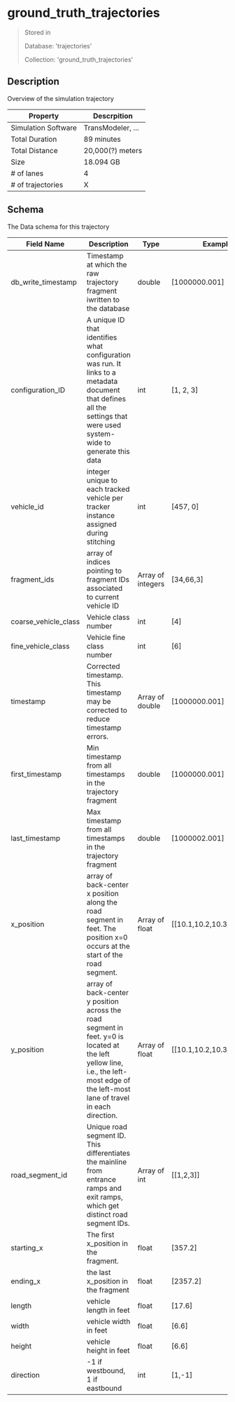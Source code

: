 # ground_truth_trajectories

> Stored in
>
> Database: 'trajectories'
>
> Collection: 'ground_truth_trajectories'

## Description

Overview of the simulation trajectory

| Property            | Descrpition       |
| ------------------- | ----------------- |
| Simulation Software | TransModeler, ... |
| Total Duration      | 89 minutes        |
| Total Distance      | 20,000(?) meters  |
| Size                | 18.094 GB         |
| # of lanes          | 4                 |
| # of trajectories   | X                 |

## Schema

The Data schema for this trajectory

| Field Name           | Description                                                                                                                                                                          | Type              | Examples                     |
| -------------------- | ------------------------------------------------------------------------------------------------------------------------------------------------------------------------------------ | ----------------- | ---------------------------- |
| db_write_timestamp   | Timestamp at which the raw trajectory fragment iwritten to the database                                                                                                              | double            | [1000000.001]                |
| configuration_ID     | A unique ID that identifies what configuration was run. It links to a metadata document that defines all the settings that were used system-wide to generate this data               | int               | [1, 2, 3]                    |
| vehicle_id           | integer unique to each tracked vehicle per tracker instance assigned during stitching                                                                                                | int               | [457, 0]                     |
| fragment_ids         | array of indices pointing to fragment IDs associated to current vehicle ID                                                                                                           | Array of integers | [34,66,3]                    |
| coarse_vehicle_class | Vehicle class number                                                                                                                                                                 | int               | [4]                          |
| fine_vehicle_class   | Vehicle fine class number                                                                                                                                                            | int               | [6]                          |
| timestamp            | Corrected timestamp. This timestamp may be corrected to reduce timestamp errors.                                                                                                     | Array of double   | [1000000.001]                |
| first_timestamp      | Min timestamp from all timestamps in the trajectory fragment                                                                                                                         | double            | [1000000.001]                |
| last_timestamp       | Max timestamp from all timestamps in the trajectory fragment                                                                                                                         | double            | [1000002.001]                |
| x_position           | array of back-center x position along the road segment in feet. The position x=0 occurs at the start of the road segment.                                                            | Array of float    | [[10.1,10.2,10.3,10.4,10.5]] |
| y_position           | array of back-center y position across the road segment in feet. y=0 is located at the left yellow line, i.e., the left-most edge of the left-most lane of travel in each direction. | Array of float    | [[10.1,10.2,10.3,10.4,10.5]] |
| road_segment_id      | Unique road segment ID. This differentiates the mainline from entrance ramps and exit ramps, which get distinct road segment IDs.                                                    | Array of int      | [[1,2,3]]                    |
| starting_x           | The first x_position in the fragment.                                                                                                                                                | float             | [357.2]                      |
| ending_x             | the last x_position in the fragment                                                                                                                                                  | float             | [2357.2]                     |
| length               | vehicle length in feet                                                                                                                                                               | float             | [17.6]                       |
| width                | vehicle width in feet                                                                                                                                                                | float             | [6.6]                        |
| height               | vehicle height in feet                                                                                                                                                               | float             | [6.6]                        |
| direction            | -1 if westbound, 1 if eastbound                                                                                                                                                      | int               | [1,-1]                       |
